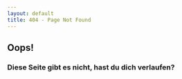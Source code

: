 ```yaml
---
layout: default
title: 404 - Page Not Found
---
```


## Oops!
### Diese Seite gibt es nicht,  hast du dich verlaufen?
